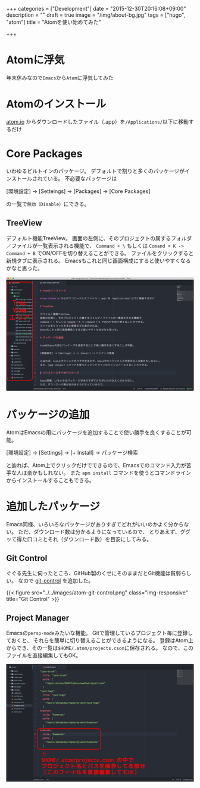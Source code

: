+++
categories = ["Development"]
date = "2015-12-30T20:16:08+09:00"
description = ""
draft = true
image = "/img/about-bg.jpg"
tags = ["hugo", "atom"]
title = "Atomを使い始めてみた"

+++

# Atomに浮気

年末休みなので`Emacs`から`Atom`に浮気してみた

# Atomのインストール

[atom.io](https://atom.io) からダウンロードしたファイル（.app）を`/Applications/`以下に移動するだけ

# Core Packages

いわゆるビルトインのパッケージ。
デフォルトで割りと多くのパッケージがインストールされている。
不必要なパッケージは

[環境設定] -> [Setteings] -> [Packages] -> [Core Packages]

の一覧で`無効（Disable）`にできる。

## TreeView

デフォルト機能TreeView。
画面の左側に、そのプロジェクトの属するフォルダ／ファイルが一覧表示される機能で、
`Command + \` もしくは `Comand + K -> Command + B` でON/OFFを切り替えることができる。
ファイルをクリックすると新規タブに表示される。
Emacsもこれと同じ画面構成にすると使いやすくなるかなと思った。

![Tree View](../../images/atom-tree-view.png)

# パッケージの追加

AtomはEmacsの用にパッケージを追加することで使い勝手を良くすることが可能。

[環境設定] -> [Settings] -> [+ Install] -> パッケージ検索

と辿れば、Atom上でクリックだけでできるので、Emacsでのコマンド入力が苦手な人は楽かもしれない。
また `apm install` コマンドを使うとコマンドラインからインストールすることもできる。

# 追加したパッケージ

Emacs同様、いろいろなパッケージがありすぎてどれがいいのかよく分からない。
ただ、ダウンロード数は分かるようになっているので、
とりあえず、ググッて得た口コミとそれ（ダウンロード数）を目安にしてみる。

## Git Control

ぐぐる先生に伺ったところ、GitHub製のくせにそのままだとGit機能は貧弱らしい。
なので [git-control](https://atom.io/packages/git-control) を追加した。

{{< figure src="../../images/atom-git-control.png" class="img-responsive" title="Git Control" >}}

## Project Manager

Emacsの`persp-mode`みたいな機能。
Gitで管理しているプロジェクト毎に登録しておくと、
それらを簡単に切り替えることができるようになる。
登録はAtom上からでき、その一覧は`$HOME/.atom/projects.cson`に保存される。
なので、このファイルを直接編集してもOK。

![Project Manager](../../images/atom-project-manager.png)
